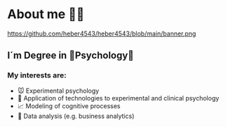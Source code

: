 # About me 👋🏽

https://github.com/heber4543/heber4543/blob/main/banner.png

## I´m Degree in 🧠Psychology🧠

### My interests are:

- 🐭 Experimental psychology 
- 🤖 Application of technologies to experimental and clinical psychology
- 📈 Modeling of cognitive processes
- 📶 Data analysis (e.g. business analytics)
